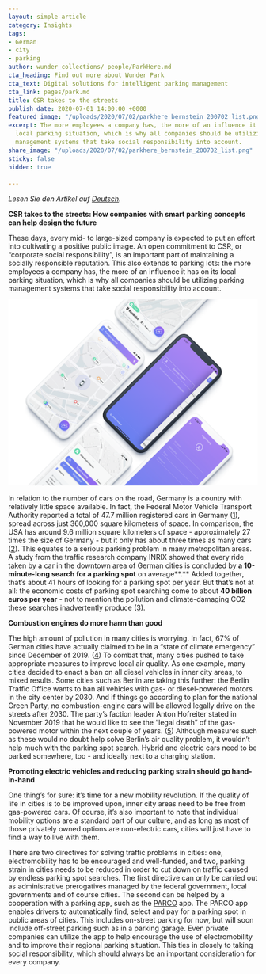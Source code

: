 ```yaml
---
layout: simple-article
category: Insights
tags:
- German
- city
- parking
author: wunder_collections/_people/ParkHere.md
cta_heading: Find out more about Wunder Park
cta_text: Digital solutions for intelligent parking management
cta_link: pages/park.md
title: CSR takes to the streets
publish_date: 2020-07-01 14:00:00 +0000
featured_image: "/uploads/2020/07/02/parkhere_bernstein_200702_list.png"
excerpt: The more employees a company has, the more of an influence it has on its
  local parking situation, which is why all companies should be utilizing parking
  management systems that take social responsibility into account.
share_image: "/uploads/2020/07/02/parkhere_bernstein_200702_list.png"
sticky: false
hidden: true

---
```

_Lesen Sie den Artikel auf_ [_Deutsch_](https://www.wundermobility.com/blog/csr-fur-die-strasse "CSR für die Straße")_._

**CSR takes to the streets: How companies with smart parking concepts can help design the future**

These days, every mid- to large-sized company is expected to put an effort into cultivating a positive public image. An open commitment to CSR, or “corporate social responsibility”, is an important part of maintaining a socially responsible reputation. This also extends to parking lots: the more employees a company has, the more of an influence it has on its local parking situation, which is why all companies should be utilizing parking management systems that take social responsibility into account.

![](/uploads/2020/07/02/parcoapp_body.png)

In relation to the number of cars on the road, Germany is a country with relatively little space available. In fact, the Federal Motor Vehicle Transport Authority reported a total of 47.7 million registered cars in Germany ([1](https://www.kba.de/DE/Statistik/Fahrzeuge/Bestand/Jahresbilanz/b_jahresbilanz_inhalt.html;jsessionid=055254C5FDF3E28722FA43A7F2FD3F99.live21302?nn=2598042)), spread across just 360,000 square kilometers of space. In comparison, the USA has around 9.6 million square kilometers of space - approximately 27 times the size of Germany - but it only has about three times as many cars ([2](https://de.statista.com/statistik/daten/studie/739308/umfrage/pkw-bestand-in-den-usa/)). This equates to a serious parking problem in many metropolitan areas. A study from the traffic research company INRIX showed that every ride taken by a car in the downtown area of German cities is concluded by **a 10-minute-long search for a parking spot** on average**.** Added together, that’s about 41 hours of looking for a parking spot per year. But that’s not at all: the economic costs of parking spot searching come to about **40 billion euros per year** - not to mention the pollution and climate-damaging CO2 these searches inadvertently produce ([3](https://www.parkandjoy.de/blog-details/25-zahlen-rund-ums-parken)).

**Combustion engines do more harm than good**

The high amount of pollution in many cities is worrying. In fact, 67% of German cities have actually claimed to be in a “state of climate emergency” since December of 2019. ([4](https://www.europarl.europa.eu/news/de/press-room/20191121IPR67110/europaisches-parlament-ruft-klimanotstand-aus)) To combat that, many cities pushed to take appropriate measures to improve local air quality. As one example, many cities decided to enact a ban on all diesel vehicles in inner city areas, to mixed results. Some cities such as Berlin are taking this further: the Berlin Traffic Office wants to ban all vehicles with gas- or diesel-powered motors in the city center by 2030. And if things go according to plan for the national Green Party, no combustion-engine cars will be allowed legally drive on the streets after 2030. The party’s faction leader Anton Hofreiter stated in November 2019 that he would like to see the “legal death” of the gas-powered motor within the next couple of years. ([5](https://www.spiegel.de/politik/deutschland/berlin-gruene-wollen-benzin-und-diesel-autos-aus-der-stadt-verbannen-a-67eaffdf-87ae-451f-bca4-6a5c595d48bd)) Although measures such as these would no doubt help solve Berlin’s air quality problem, it wouldn’t help much with the parking spot search. Hybrid and electric cars need to be parked somewhere, too - and ideally next to a charging station.

**Promoting electric vehicles and reducing parking strain should go hand-in-hand**

One thing’s for sure: it’s time for a new mobility revolution. If the quality of life in cities is to be improved upon, inner city areas need to be free from gas-powered cars. Of course, it’s also important to note that individual mobility options are a standard part of our culture, and as long as most of those privately owned options are non-electric cars, cities will just have to find a way to live with them.

There are two directives for solving traffic problems in cities: one, electromobility has to be encouraged and well-funded, and two, parking strain in cities needs to be reduced in order to cut down on traffic caused by endless parking spot searches. The first directive can only be carried out as administrative prerogatives managed by the federal government, local governments and of course cities. The second can be helped by a cooperation with a parking app, such as the [PARCO](https://parco-app.de) app. The PARCO app enables drivers to automatically find, select and pay for a parking spot in public areas of cities. This includes on-street parking for now, but will soon include off-street parking such as in a parking garage. Even private companies can utilize the app to help encourage the use of electromobility and to improve their regional parking situation. This ties in closely to taking social responsibility, which should always be an important consideration for every company.